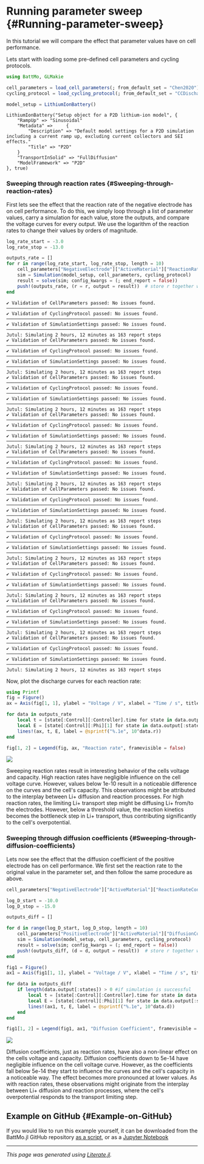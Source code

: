 


# Running parameter sweep {#Running-parameter-sweep}

In this tutorial we will compare the effect that parameter values have on cell performance.

Lets start with loading some pre-defined cell parameters and cycling protocols.

```julia
using BattMo, GLMakie

cell_parameters = load_cell_parameters(; from_default_set = "Chen2020")
cycling_protocol = load_cycling_protocol(; from_default_set = "CCDischarge")

model_setup = LithiumIonBattery()
```


```
LithiumIonBattery("Setup object for a P2D lithium-ion model", {
    "RampUp" => "Sinusoidal"
    "Metadata" =>     {
        "Description" => "Default model settings for a P2D simulation including a current ramp up, excluding current collectors and SEI effects."
        "Title" => "P2D"
    }
    "TransportInSolid" => "FullDiffusion"
    "ModelFramework" => "P2D"
}, true)
```


### Sweeping through reaction rates {#Sweeping-through-reaction-rates}

First lets see the effect that the reaction rate of the negative electrode has on cell performance. To do this, we simply loop through a list of parameter values, carry a simulation for each value, store the outputs, and compare the voltage curves for every output. We use the logarithm of the reaction rates to change their values by orders of magnitude.

```julia
log_rate_start = -3.0
log_rate_stop = -13.0

outputs_rate = []
for r in range(log_rate_start, log_rate_stop, length = 10)
	cell_parameters["NegativeElectrode"]["ActiveMaterial"]["ReactionRateConstant"] = 10^r
	sim = Simulation(model_setup, cell_parameters, cycling_protocol)
	result = solve(sim; config_kwargs = (; end_report = false))
	push!(outputs_rate, (r = r, output = result))  # store r together with output
end
```


```
✔️ Validation of CellParameters passed: No issues found.
──────────────────────────────────────────────────
✔️ Validation of CyclingProtocol passed: No issues found.
──────────────────────────────────────────────────
✔️ Validation of SimulationSettings passed: No issues found.
──────────────────────────────────────────────────
Jutul: Simulating 2 hours, 12 minutes as 163 report steps
✔️ Validation of CellParameters passed: No issues found.
──────────────────────────────────────────────────
✔️ Validation of CyclingProtocol passed: No issues found.
──────────────────────────────────────────────────
✔️ Validation of SimulationSettings passed: No issues found.
──────────────────────────────────────────────────
Jutul: Simulating 2 hours, 12 minutes as 163 report steps
✔️ Validation of CellParameters passed: No issues found.
──────────────────────────────────────────────────
✔️ Validation of CyclingProtocol passed: No issues found.
──────────────────────────────────────────────────
✔️ Validation of SimulationSettings passed: No issues found.
──────────────────────────────────────────────────
Jutul: Simulating 2 hours, 12 minutes as 163 report steps
✔️ Validation of CellParameters passed: No issues found.
──────────────────────────────────────────────────
✔️ Validation of CyclingProtocol passed: No issues found.
──────────────────────────────────────────────────
✔️ Validation of SimulationSettings passed: No issues found.
──────────────────────────────────────────────────
Jutul: Simulating 2 hours, 12 minutes as 163 report steps
✔️ Validation of CellParameters passed: No issues found.
──────────────────────────────────────────────────
✔️ Validation of CyclingProtocol passed: No issues found.
──────────────────────────────────────────────────
✔️ Validation of SimulationSettings passed: No issues found.
──────────────────────────────────────────────────
Jutul: Simulating 2 hours, 12 minutes as 163 report steps
✔️ Validation of CellParameters passed: No issues found.
──────────────────────────────────────────────────
✔️ Validation of CyclingProtocol passed: No issues found.
──────────────────────────────────────────────────
✔️ Validation of SimulationSettings passed: No issues found.
──────────────────────────────────────────────────
Jutul: Simulating 2 hours, 12 minutes as 163 report steps
✔️ Validation of CellParameters passed: No issues found.
──────────────────────────────────────────────────
✔️ Validation of CyclingProtocol passed: No issues found.
──────────────────────────────────────────────────
✔️ Validation of SimulationSettings passed: No issues found.
──────────────────────────────────────────────────
Jutul: Simulating 2 hours, 12 minutes as 163 report steps
✔️ Validation of CellParameters passed: No issues found.
──────────────────────────────────────────────────
✔️ Validation of CyclingProtocol passed: No issues found.
──────────────────────────────────────────────────
✔️ Validation of SimulationSettings passed: No issues found.
──────────────────────────────────────────────────
Jutul: Simulating 2 hours, 12 minutes as 163 report steps
✔️ Validation of CellParameters passed: No issues found.
──────────────────────────────────────────────────
✔️ Validation of CyclingProtocol passed: No issues found.
──────────────────────────────────────────────────
✔️ Validation of SimulationSettings passed: No issues found.
──────────────────────────────────────────────────
Jutul: Simulating 2 hours, 12 minutes as 163 report steps
✔️ Validation of CellParameters passed: No issues found.
──────────────────────────────────────────────────
✔️ Validation of CyclingProtocol passed: No issues found.
──────────────────────────────────────────────────
✔️ Validation of SimulationSettings passed: No issues found.
──────────────────────────────────────────────────
Jutul: Simulating 2 hours, 12 minutes as 163 report steps
```


Now, plot the discharge curves for each reaction rate:

```julia
using Printf
fig = Figure()
ax = Axis(fig[1, 1], ylabel = "Voltage / V", xlabel = "Time / s", title = "Discharge curve")

for data in outputs_rate
	local t = [state[:Control][:Controller].time for state in data.output[:states]]
	local E = [state[:Control][:Phi][1] for state in data.output[:states]]
	lines!(ax, t, E, label = @sprintf("%.1e", 10^data.r))
end

fig[1, 2] = Legend(fig, ax, "Reaction rate", framevisible = false)
```

![](lptspnc.jpeg)

Sweeping reaction rates result in interesting behavior of the cells voltage and capacity. High reaction rates have negligible influence on the cell voltage curve. However, values below 1e-10 result in a noticeable difference on the curves and the cell&#39;s capacity. This observations might be attributed to the interplay between Li+ diffusion and reaction processes. For high reaction rates, the limiting Li+ transport step might be diffusing Li+ from/to the electrodes. However, below a threshold value, the reaction kinetics becomes the bottleneck step in Li+ transport, thus contributing significantly to the cell&#39;s overpotential.

### Sweeping through diffusion coefficients {#Sweeping-through-diffusion-coefficients}

Lets now see the effect that the diffusion coefficient of the positive electrode has on cell performance. We first set the reaction rate to the original value in the parameter set, and then follow the same procedure as above.

```julia
cell_parameters["NegativeElectrode"]["ActiveMaterial"]["ReactionRateConstant"] = 1.0e-13

log_D_start = -10.0
log_D_stop = -15.0

outputs_diff = []

for d in range(log_D_start, log_D_stop, length = 10)
	cell_parameters["PositiveElectrode"]["ActiveMaterial"]["DiffusionCoefficient"] = 10^d
	sim = Simulation(model_setup, cell_parameters, cycling_protocol)
	result = solve(sim; config_kwargs = (; end_report = false))
	push!(outputs_diff, (d = d, output = result))  # store r together with output
end

fig1 = Figure()
ax1 = Axis(fig1[1, 1], ylabel = "Voltage / V", xlabel = "Time / s", title = "Discharge curve")

for data in outputs_diff
	if length(data.output[:states]) > 0 #if simulation is successful
		local t = [state[:Control][:Controller].time for state in data.output[:states]]
		local E = [state[:Control][:Phi][1] for state in data.output[:states]]
		lines!(ax1, t, E, label = @sprintf("%.1e", 10^data.d))
	end
end

fig1[1, 2] = Legend(fig1, ax1, "Diffusion Coefficient", framevisible = false)
```

![](ephhblz.jpeg)

Diffusion coefficients, just as reaction rates, have also a non-linear effect on the cells voltage and capacity. Diffusion coefficients down to 5e-14  have negligible influence on the cell voltage curve. However, as the coefficients fall below 5e-14 they start to influence the curves and the cell&#39;s capacity in a noticeable way. The effect becomes more pronounced at lower values. As with reaction rates, these observations might originate from the interplay between Li+ diffusion and reaction processes, where the cell&#39;s overpotential responds to the transport limiting step.

## Example on GitHub {#Example-on-GitHub}

If you would like to run this example yourself, it can be downloaded from the BattMo.jl GitHub repository [as a script](https://github.com/BattMoTeam/BattMo.jl/blob/main/examples/9_run_parameter_sweep.jl), or as a [Jupyter Notebook](https://github.com/BattMoTeam/BattMo.jl/blob/gh-pages/dev/final_site/notebooks/9_run_parameter_sweep.ipynb)


---


_This page was generated using [Literate.jl](https://github.com/fredrikekre/Literate.jl)._
